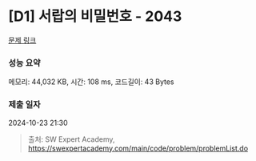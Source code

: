 # [D1] 서랍의 비밀번호 - 2043 

[문제 링크](https://swexpertacademy.com/main/code/problem/problemDetail.do?contestProbId=AV5QJ_8KAx8DFAUq) 

### 성능 요약

메모리: 44,032 KB, 시간: 108 ms, 코드길이: 43 Bytes

### 제출 일자

2024-10-23 21:30



> 출처: SW Expert Academy, https://swexpertacademy.com/main/code/problem/problemList.do